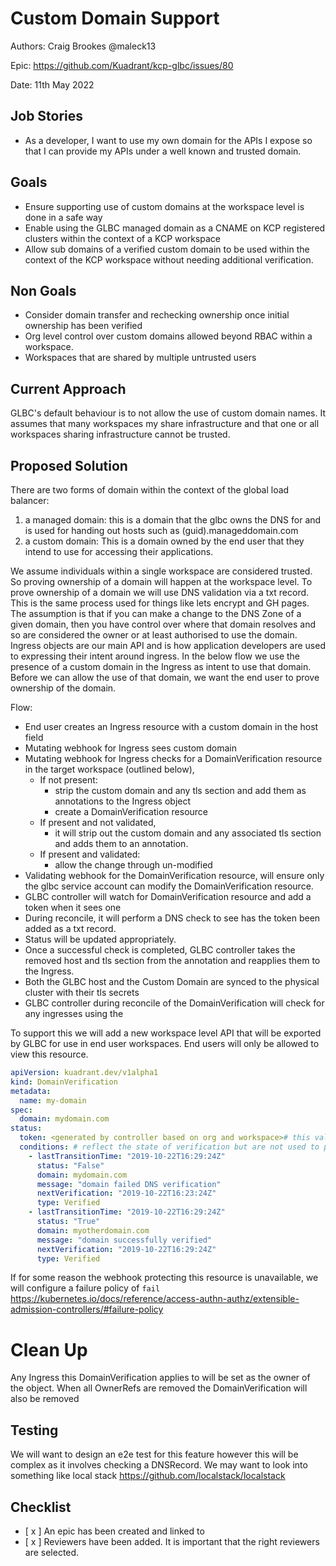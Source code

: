 # Custom Domain Support

Authors: Craig Brookes @maleck13

Epic: https://github.com/Kuadrant/kcp-glbc/issues/80

Date: 11th May 2022


## Job Stories

- As a developer, I want to use my own domain for the APIs I expose so that I can provide my APIs under a well known and trusted domain.


## Goals

- Ensure supporting use of custom domains at the workspace level is done in a safe way
- Enable using the GLBC managed domain as a CNAME on KCP registered clusters within the context of a KCP workspace
- Allow sub domains of a verified custom domain to be used within the context of the KCP workspace without needing additional verification.

## Non Goals

- Consider domain transfer and rechecking ownership once initial ownership has been verified
- Org level control over custom domains allowed beyond RBAC within a workspace.
- Workspaces that are shared by multiple untrusted users

## Current Approach

GLBC's default behaviour is to not allow the use of custom domain names. It assumes that many workspaces my share infrastructure and that one or all workspaces sharing infrastructure cannot be trusted.


## Proposed Solution

There are two forms of domain within the context of the global load balancer:
1) a managed domain: this is a domain that the glbc owns the DNS for and is used for handing out hosts such as (guid).manageddomain.com
2) a custom domain: This is a domain owned by the end user that they intend to use for accessing their applications.

We assume individuals within a single workspace are considered trusted. So proving ownership of a domain will happen at the workspace level.
To prove ownership of a domain we will use DNS validation via a txt record. This is the same process used for things like lets encrypt and GH pages. The assumption is that if you can make a change to the DNS Zone of a given domain, then you have control over where that domain resolves and so are considered the owner or at least authorised to use the domain.
Ingress objects are our main API and is how application developers are used to expressing their intent around ingress. In the below flow we use the presence of a custom domain in the Ingress as intent to use that domain. 
Before we can allow the use of that domain, we want the end user to prove ownership of the domain. 
 

Flow:

- End user creates an Ingress resource with a custom domain in the host field 
- Mutating webhook for Ingress sees custom domain 
- Mutating webhook for Ingress checks for a DomainVerification resource in the target workspace (outlined below), 
  - If not present:
    - strip the custom domain and any tls section and add them as annotations to the Ingress object
    - create a DomainVerification resource
  - If present and not validated, 
    - it will strip out the custom domain and any associated tls section and adds them to an annotation.
  - If present and validated:
    - allow the change through un-modified
- Validating webhook for the DomainVerification resource, will ensure only the glbc service account can modify the DomainVerification resource.
- GLBC controller will watch for DomainVerification resource and add a token when it sees one 
- During reconcile, it will perform a DNS check to see has the token been added as a txt record. 
- Status will be updated appropriately. 
- Once a successful check is completed, GLBC controller takes the removed host and tls section from the annotation and reapplies them to the Ingress. 
- Both the GLBC host and the Custom Domain are synced to the physical cluster with their tls secrets
- GLBC controller during reconcile of the DomainVerification will check for any ingresses using the 

To support this we will add a new workspace level API that will be exported by GLBC for use in end user workspaces. End users will only be allowed to view this resource. 

```yaml 
apiVersion: kuadrant.dev/v1alpha1
kind: DomainVerification
metadata:
  name: my-domain
spec:
  domain: mydomain.com
status:
  token: <generated by controller based on org and workspace># this value is protected by the DomainVerification validating webhook  
  conditions: # reflect the state of verification but are not used to prove verification
    - lastTransitionTime: "2019-10-22T16:29:24Z"
      status: "False"
      domain: mydomain.com
      message: "domain failed DNS verification"
      nextVerification: "2019-10-22T16:23:24Z"
      type: Verified  
    - lastTransitionTime: "2019-10-22T16:29:24Z"
      status: "True"
      domain: myotherdomain.com
      message: "domain successfully verified"
      nextVerification: "2019-10-22T16:29:24Z"
      type: Verified        
```

If for some reason the webhook protecting this resource is unavailable, we will configure a failure policy of ```fail``` https://kubernetes.io/docs/reference/access-authn-authz/extensible-admission-controllers/#failure-policy    


# Clean  Up 

Any Ingress this DomainVerification applies to will be set as the owner of the object. When all OwnerRefs are removed the DomainVerification will also be removed

## Testing

We will want to design an e2e test for this feature however this will be complex as it involves checking a DNSRecord. We may want to look into something like local stack https://github.com/localstack/localstack


## Checklist

- [ x ] An epic has been created and linked to
- [ x ] Reviewers have been added. It is important that the right reviewers are selected. 